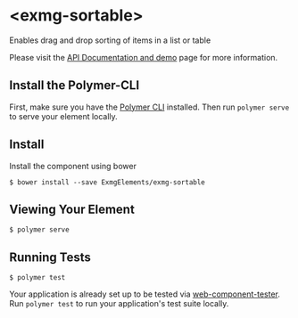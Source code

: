 # \<exmg-sortable\>

Enables drag and drop sorting of items in a list or table

Please visit the [API Documentation and demo](http://ExmgElements.github.io/exmg-sortable/) page for more information.

## Install the Polymer-CLI

First, make sure you have the [Polymer CLI](https://www.npmjs.com/package/polymer-cli) installed. Then run `polymer serve` to serve your element locally.

## Install

Install the component using bower

```
$ bower install --save ExmgElements/exmg-sortable
```

## Viewing Your Element

```
$ polymer serve
```

## Running Tests

```
$ polymer test
```

Your application is already set up to be tested via [web-component-tester](https://github.com/Polymer/web-component-tester). Run `polymer test` to run your application's test suite locally.
